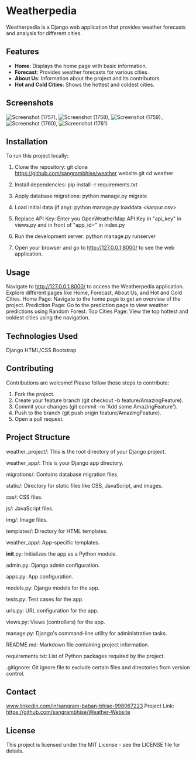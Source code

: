 # Weatherpedia

Weatherpedia is a Django web application that provides weather forecasts and analysis for different cities.

## Features

- **Home**: Displays the home page with basic information.
- **Forecast**: Provides weather forecasts for various cities.
- **About Us**: Information about the project and its contributors.
- **Hot and Cold Cities**: Shows the hottest and coldest cities.

## Screenshots

![Screenshot (1757)](https://github.com/sangrambhise/Weather-Website/assets/114818287/7960d49b-51e4-45db-b1ff-4035b5f0da9b), ![Screenshot (1758)](https://github.com/sangrambhise/Weather-Website/assets/114818287/cfeff8eb-797c-4089-98c8-7fdb3c9d28fe), ![Screenshot (1759)](https://github.com/sangrambhise/Weather-Website/assets/114818287/2a8d6532-45b8-4193-8511-7b2c86aab2bd)., ![Screenshot (1760)](https://github.com/sangrambhise/Weather-Website/assets/114818287/cee6870d-119d-4fd3-bfd8-a239235e53a1), ![Screenshot (1761)](https://github.com/sangrambhise/Weather-Website/assets/114818287/7eefb0d0-f4c0-4e12-9176-da75be17dc2d)

 ## Installation

To run this project locally:

1. Clone the repository:
   git clone https://github.com/sangrambhise/weather website.git
   cd weather

2. Install dependencies:
pip install -r requirements.txt

3. Apply database migrations:
python manage.py migrate

4. Load initial data (if any):
python manage.py loaddata <kanpur.csv>

5. Replace API Key:
Enter you OpenWeatherMap API Key in "api_key" in views.py and in front of "app_id=" in index.py

5. Run the development server:
python manage.py runserver

6. Open your browser and go to http://127.0.0.1:8000/ to see the web application.

## Usage
Navigate to http://127.0.0.1:8000/ to access the Weatherpedia application.
Explore different pages like Home, Forecast, About Us, and Hot and Cold Cities.
Home Page: Navigate to the home page to get an overview of the project.
Prediction Page: Go to the prediction page to view weather predictions using Random Forest.
Top Cities Page: View the top hottest and coldest cities using the navigation.

## Technologies Used
Django
HTML/CSS
Bootstrap

## Contributing
Contributions are welcome! Please follow these steps to contribute:

1. Fork the project.
2. Create your feature branch (git checkout -b feature/AmazingFeature).
3. Commit your changes (git commit -m 'Add some AmazingFeature').
4. Push to the branch (git push origin feature/AmazingFeature).
5. Open a pull request.

## Project Structure
weather_project/: This is the root directory of your Django project.

weather_app/: This is your Django app directory.

migrations/: Contains database migration files.

static/: Directory for static files like CSS, JavaScript, and images.

css/: CSS files.

js/: JavaScript files.

img/: Image files.

templates/: Directory for HTML templates.

weather_app/: App-specific templates.

__init__.py: Initializes the app as a Python module.

admin.py: Django admin configuration.

apps.py: App configuration.

models.py: Django models for the app.

tests.py: Test cases for the app.

urls.py: URL configuration for the app.

views.py: Views (controllers) for the app.

manage.py: Django's command-line utility for administrative tasks.

README.md: Markdown file containing project information.

requirements.txt: List of Python packages required by the project.

.gitignore: Git ignore file to exclude certain files and directories from version control.

## Contact
www.linkedin.com/in/sangram-baban-bhise-998067223
Project Link: https://github.com/sangrambhise/Weather-Website

## License
This project is licensed under the MIT License - see the LICENSE file for details.
